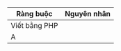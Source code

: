 
| Ràng buộc     | Nguyên nhân |
| ------------- | ----------- |
| Viết bằng PHP |             |
| A             |             |

